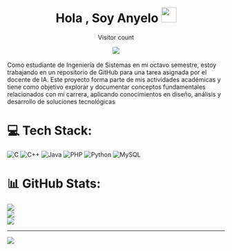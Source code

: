 <h1 align="center">Hola , Soy Anyelo <img src="https://media.giphy.com/media/hvRJCLFzcasrR4ia7z/giphy.gif" width="35"></h1>
<div align="center">
  <p>Visitor count</p>
  <img src="https://profile-counter.glitch.me/Viernes15/count.svg"/>
  <br/>
</div>
<br>Como estudiante de Ingeniería de Sistemas en mi octavo semestre, estoy trabajando en un repositorio de GitHub para una tarea asignada por el docente de IA. Este proyecto forma parte de mis actividades académicas y tiene como objetivo explorar y documentar conceptos fundamentales relacionados con mi carrera, aplicando conocimientos en diseño, análisis y desarrollo de soluciones tecnológicas


# 💻 Tech Stack:
![C](https://img.shields.io/badge/c-%2300599C.svg?style=for-the-badge&logo=c&logoColor=white) ![C++](https://img.shields.io/badge/c++-%2300599C.svg?style=for-the-badge&logo=c%2B%2B&logoColor=white) ![Java](https://img.shields.io/badge/java-%23ED8B00.svg?style=for-the-badge&logo=openjdk&logoColor=white) ![PHP](https://img.shields.io/badge/php-%23777BB4.svg?style=for-the-badge&logo=php&logoColor=white) ![Python](https://img.shields.io/badge/python-3670A0?style=for-the-badge&logo=python&logoColor=ffdd54) ![MySQL](https://img.shields.io/badge/mysql-4479A1.svg?style=for-the-badge&logo=mysql&logoColor=white)
# 📊 GitHub Stats:
![](https://github-readme-stats.vercel.app/api?username=Viernes15&theme=radical&hide_border=false&include_all_commits=false&count_private=false)<br/>
![](https://nirzak-streak-stats.vercel.app/?user=Viernes15&theme=radical&hide_border=false)<br/>
![](https://github-readme-stats.vercel.app/api/top-langs/?username=Viernes15&theme=radical&hide_border=false&include_all_commits=false&count_private=false&layout=compact)

---
[![](https://visitcount.itsvg.in/api?id=Viernes15&icon=4&color=0)](https://visitcount.itsvg.in)



<!-- Proudly created with GPRM ( https://gprm.itsvg.in ) -->
